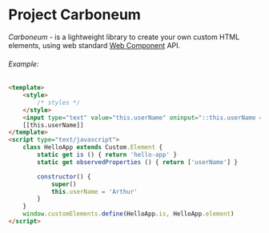 # Project Carboneum

*Carboneum* - is a lightweight library to create your own custom HTML elements, using web standard [Web Component](https://www.w3.org/standards/techs/components#w3c_all) API.

###### *Example:*
```html
<template>
	<style>
		/* styles */
	</style>
	<input type="text" value="this.userName" oninput="::this.userName = this.value">
	[[this.userName]]
</template>
<script type="text/javascript">
	class HelloApp extends Custom.Element {
		static get is () { return 'hello-app' }
		static get observedProperties () { return ['userName'] }

		constructor() {
			super()
			this.userName = 'Arthur'
		}
	}
	window.customElements.define(HelloApp.is, HelloApp.element)
</script>
```
